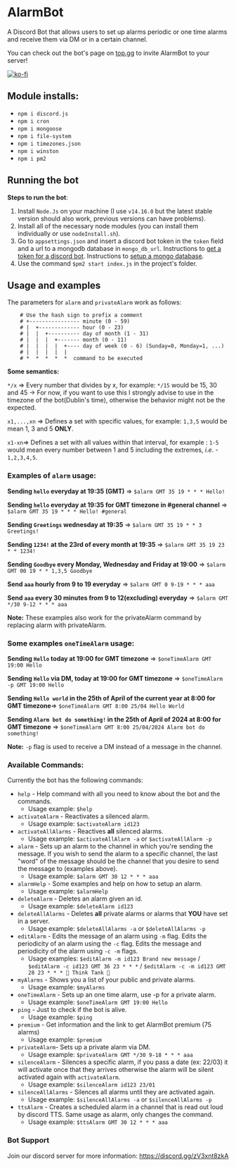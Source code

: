 # AlarmBot
A Discord Bot that allows users to set up alarms periodic or one time alarms and receive them via DM or in a certain channel.

You can check out the bot's page on [top.gg](https://top.gg/bot/754350217876340816) to invite AlarmBot to your server!

[![ko-fi](https://ko-fi.com/img/githubbutton_sm.svg)](https://ko-fi.com/A0A07J64F)

## Module installs:
- `npm i discord.js`
- `npm i cron`
- `npm i mongoose`
- `npm i file-system`
- `npm i timezones.json`
- `npm i winston`
- `npm i pm2`

## Running the bot

**Steps to run the bot**:

1. Install `Node.Js` on your machine (I use `v14.16.0` but the latest stable version should also work, previous versions can have problems).
2. Install all of the necessary node modules (you can install them individually or use `nodeInstall.sh`).
3. Go to `appsettings.json` and insert a discord bot token in the `token` field and a url to a mongodb database in `mongo_db_url`. Instructions to [get a token for a discord bot](https://www.writebots.com/discord-bot-token/). Instructions to [setup a mongo database](https://docs.atlas.mongodb.com/connect-to-cluster/).
4. Use the command `$pm2 start index.js` in the project's folder.

## Usage and examples

The parameters for `alarm` and `privateAlarm` work as follows:

```
    # Use the hash sign to prefix a comment
    # +---------------- minute (0 - 59)
    # |  +------------- hour (0 - 23)
    # |  |  +---------- day of month (1 - 31)
    # |  |  |  +------- month (0 - 11)
    # |  |  |  |  +---- day of week (0 - 6) (Sunday=0, Monday=1, ...)
    # |  |  |  |  |
    # *  *  *  *  *  command to be executed
```

**Some semantics:**

`*/x` => Every number that divides by x, for example: `*/15`  would be 15, 30 and 45 -> For now, if you want to use this I strongly advise to use in the timezone of the bot(Dublin's time), otherwise the behavior might not be the expected.

`x1,...,xn` => Defines a set with specific values, for example: `1,3,5` would be mean 1, 3 and 5 **ONLY**.

`x1-xn`=>  Defines a set with all values within that interval, for example : `1-5` would mean every number between 1 and 5 including the extremes, *i.e*. - `1,2,3,4,5`.

### Examples of `alarm` usage:

**Sending `hello` everyday at 19:35 (GMT)** => `$alarm GMT 35 19 * * * Hello!`

**Sending `hello` everyday at 19:35 for GMT timezone in #general channel** => `$alarm GMT 35 19 * * * Hello! #general`

**Sending `Greetings` wednesday at 19:35** => `$alarm GMT 35 19 * * 3 Greetings!`

**Sending `1234!` at the 23rd of every month at 19:35** => `$alarm GMT 35 19 23 * * 1234!`

**Sending `Goodbye` every Monday, Wednesday and Friday at 19:00** => `$alarm GMT 00 19 * * 1,3,5 Goodbye`

**Send `aaa` hourly from 9 to 19 everyday** => `$alarm GMT 0 9-19 * * * aaa`

**Send `aaa` every 30 minutes from 9 to 12(excluding) everyday** => `$alarm GMT */30 9-12 * * * aaa`

**Note:** These examples also work for the privateAlarm command by replacing alarm with privateAlarm.

### Some examples `oneTimeAlarm` usage:

**Sending `Hello` today at 19:00 for GMT timezone** => `$oneTimeAlarm GMT 19:00 Hello`

**Sending `Hello` via DM, today at 19:00 for GMT timezone** => `$oneTimeAlarm -p GMT 19:00 Hello`

**Sending `Hello world` in the 25th of April of the current year at 8:00 for GMT timezone**=> `$oneTimeAlarm GMT 8:00 25/04 Hello World`

**Sending `Alarm bot do something!` in the 25th of April of 2024 at 8:00 for GMT timezone** => `$oneTimeAlarm GMT 8:00 25/04/2024 Alarm bot do something!`

**Note:** `-p` flag is used to receive a DM instead of a message in the channel.

### Available Commands:

Currently the bot has the following commands:

- `help` - Help command with all you need to know about the bot and the commands.
    - Usage example: `$help`
- `activateAlarm` - Reactivates a silenced alarm.
    - Usage example: `$activateAlarm id123`
- `activateAllAlarms` - Reactives **all**  silenced alarms.
    - Usage example: `$activateAllAlarm -a` or `$activateAllAlarm -p`
- `alarm` - Sets up an alarm to the channel in which you're sending the message. If you wish to send the alarm to a specific channel, the last "word" of the message should be the channel that you desire to send the message to (examples above).
    - Usage example: `$alarm GMT 30 12 * * * aaa`
- `alarmHelp` - Some examples and help on how to setup an alarm.
    - Usage example: `$alarmHelp`
- `deleteAlarm` - Deletes an alarm given an id.
    - Usage example: `$deleteAlarm id123`
- `deleteAllAlarms` - Deletes **all** private alarms or alarms that **YOU** have set in a server.
    - Usage example: `$deleteAllAlarms -a` or `$deleteAllAlarms -p` 
- `editAlarm` - Edits the message of an alarm using `-m` flag. Edits the periodicity of an alarm using the `-c` flag. Edits the message and periodicity of the alarm using `-c -m` flags.
    - Usage examples: `$editAlarm -m id123 Brand new message` / `$editAlarm -c id123 GMT 36 23 * * *` / `$editAlarm -c -m id123 GMT 28 23 * * * 🤔 Think Tank 🤔`
- `myAlarms` - Shows you a list of your public and private alarms.
    - Usage example: `$myAlarms`
- `oneTimeAlarm` - Sets up an one time alarm, use -p for a private alarm.
    - Usage example: `$oneTimeAlarm GMT 19:00 Hello`
- `ping` - Just to check if the bot is alive.
    - Usage example: `$ping`
- `premium` - Get information and the link to get AlarmBot premium (75 alarms)
    - Usage example: `$premium`
- `privateAlarm`- Sets up a private alarm via DM.
    - Usage example: `$privateAlarm GMT */30 9-18 * * * aaa`
- `silenceAlarm` - Silences a specific alarm, if you pass a date (ex: 22/03) it will activate once that they arrives otherwise the alarm will be silent activated again with `activateAlarm`.
    - Usage example: `$silenceAlarm id123 23/01`
- `silenceAllAlarms` - Silences all alarms until they are activated again.
    - Usage example: `$silenceAllAlarms -a` or `$silenceAllAlarms -p` 
- `ttsAlarm` - Creates a scheduled alarm in a channel that is read out loud by discord TTS. Same usage as alarm, only changes the command.
    - Usage example: `$ttsAlarm GMT 30 12 * * * aaa`



### Bot Support ###
Join our discord server for more information: https://discord.gg/zV3xnt8zkA
